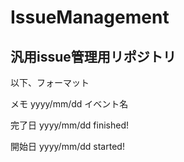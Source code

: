 # IssueManagement
汎用issue管理用リポジトリ
-------------------------------
以下、フォーマット

メモ
yyyy/mm/dd イベント名

完了日
yyyy/mm/dd finished!

開始日
yyyy/mm/dd started!
